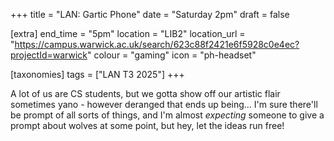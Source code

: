+++
title = "LAN: Gartic Phone"
date = "Saturday 2pm"
draft = false

[extra]
end_time = "5pm"
location = "LIB2"
location_url = "https://campus.warwick.ac.uk/search/623c88f2421e6f5928c0e4ec?projectId=warwick"
colour = "gaming"
icon = "ph-headset"

[taxonomies]
tags = ["LAN T3 2025"]
+++

A lot of us are CS students, but we gotta show off our artistic flair sometimes yano - however deranged that ends up being... I'm sure there'll be prompt of all sorts of things, and I'm almost *expecting* someone to give a prompt about wolves at some point, but hey, let the ideas run free!



